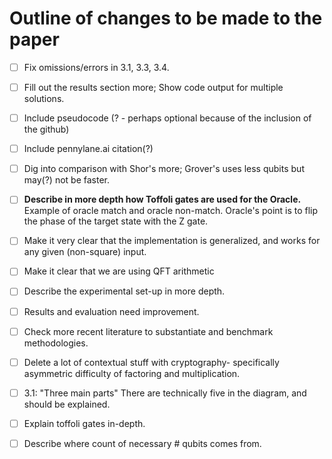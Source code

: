 # Outline of changes to be made to the paper

- [ ] Fix omissions/errors in 3.1, 3.3, 3.4.
- [ ] Fill out the results section more; Show code output for multiple solutions.
- [ ] Include pseudocode (? - perhaps optional because of the inclusion of the github)
- [ ] Include pennylane.ai citation(?)
- [ ] Dig into comparison with Shor's more; Grover's uses less qubits but may(?) not be faster.
- [ ] **Describe in more depth how Toffoli gates are used for the Oracle.** Example of oracle match and oracle non-match. Oracle's point is to flip the phase of the target state with the Z gate.
- [ ] Make it very clear that the implementation is generalized, and works for any given (non-square) input.
- [ ] Make it clear that we are using QFT arithmetic

- [ ] Describe the experimental set-up in more depth.
- [ ] Results and evaluation need improvement.
- [ ] Check more recent literature to substantiate and benchmark methodologies.

- [ ] Delete a lot of contextual stuff with cryptography- specifically asymmetric difficulty of factoring and multiplication.
- [ ] 3.1: "Three main parts" There are technically five in the diagram, and should be explained.
- [ ] Explain toffoli gates in-depth.

- [ ] Describe where count of necessary # qubits comes from.

